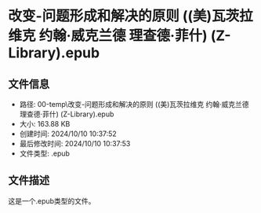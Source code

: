 ﻿# 改变-问题形成和解决的原则 ((美)瓦茨拉维克  约翰·威克兰德  理查德·菲什) (Z-Library).epub

## 文件信息
- 路径: 00-temp\改变-问题形成和解决的原则 ((美)瓦茨拉维克  约翰·威克兰德  理查德·菲什) (Z-Library).epub
- 大小: 163.88 KB
- 创建时间: 2024/10/10 10:37:52
- 最后修改时间: 2024/10/10 10:37:53
- 文件类型: .epub

## 文件描述
这是一个.epub类型的文件。

